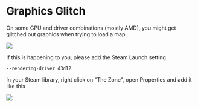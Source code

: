 # Graphics Glitch

On some GPU and driver combinations (mostly AMD),
you might get glitched out graphics when trying to load a map.

<img src="https://i.nuuls.com/jVmhr.png">

If this is happening to you, please add the Steam Launch setting

`--rendering-driver d3d12`

In your Steam library, right click on "The Zone", open Properties and add it like this

<img src="https://i.nuuls.com/8xmGz.png">
